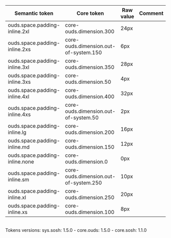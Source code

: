 | **Semantic token** | **Core token** | **Raw value** | **Comment** |
| --- | --- | --- | --- |
| ouds.space.padding-inline.2xl | core-ouds.dimension.300 | 24px |  |
| ouds.space.padding-inline.2xs | core-ouds.dimension.out-of-system.150 | 6px |  |
| ouds.space.padding-inline.3xl | core-ouds.dimension.350 | 28px |  |
| ouds.space.padding-inline.3xs | core-ouds.dimension.50 | 4px |  |
| ouds.space.padding-inline.4xl | core-ouds.dimension.400 | 32px |  |
| ouds.space.padding-inline.4xs | core-ouds.dimension.out-of-system.50 | 2px |  |
| ouds.space.padding-inline.lg | core-ouds.dimension.200 | 16px |  |
| ouds.space.padding-inline.md | core-ouds.dimension.150 | 12px |  |
| ouds.space.padding-inline.none | core-ouds.dimension.0 | 0px |  |
| ouds.space.padding-inline.sm | core-ouds.dimension.out-of-system.250 | 10px |  |
| ouds.space.padding-inline.xl | core-ouds.dimension.250 | 20px |  |
| ouds.space.padding-inline.xs | core-ouds.dimension.100 | 8px |  |

<br>Tokens versions: sys.sosh: 1.5.0 - core.ouds: 1.5.0 - core.sosh: 1.1.0